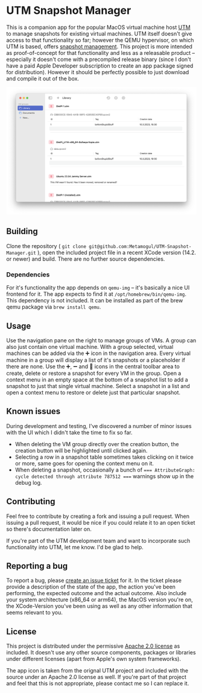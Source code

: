 # UTM Snapshot Manager

This is a companion app for the popular MacOS virtual machine host [UTM](https://github.com/utmapp/UTM) to manage snapshots for existing virtual machines. UTM itself doesn't give access to that functionality so far; however the QEMU hypervisor, on which UTM is based, offers [snapshot management](https://kashyapc.fedorapeople.org/virt/lc-2012/snapshots-handout.html). This project is more intended as proof-of-concept for that functionality and less as a releasable product – especially it doesn't come with a precompiled release binary (since I don't have a paid Apple Developer subscription to create an app package signed for distribution). However it should be perfectly possible to just download and compile it out of the box.

![UTM Snapshot Manager - Screenshot of the main window with navigation pane on the left and details view with VMs on the right](https://github.com/Metamogul/UTM-Snapshot-Manager/blob/main/Screenshot.png)

## Building ##

Clone the repository ( `git clone git@github.com:Metamogul/UTM-Snapshot-Manager.git` ), open the included project file in a recent XCode version (14.2. or newer) and build. There are no further source dependencies.

### Dependencies ###

For it's functionality the app depends on `qemu-img` – it's basically a nice UI frontend for it. The app expects to find it at `/opt/homebrew/bin/qemu-img`. This dependency is not included. It can be installed as part of the brew qemu package via `brew install qemu`.

## Usage ##

Use the navigation pane on the right to manage groups of VMs. A group can also just contain one virtual machine. With a group selected, virtual machines can be added via the ➕ icon in the navigation area. Every virtual machine in a group will display a list of it's snapshots or a placeholder if there are none. Use the ➕, ➖ and 🔄 icons in the central toolbar area to create, delete or restore a snapshot for every VM in the group. Open a context menu in an empty space at the bottom of a snapshot list to add a snapshot to just that single virtual machine. Select a snapshot in a list and open a context menu to restore or delete just that particular snapshot.

## Known issues ##

During development and testing, I've discovered a number of minor issues with the UI which I didn't take the time to fix so far.

- When deleting the VM group directly over the creation button, the creation button will be highlighted until clicked again.
- Selecting a row in a snapshot table sometimes takes clicking on it twice or more, same goes for opening the context menu on it.
- When deleting a snapshot, occasionally a bunch of `=== AttributeGraph: cycle detected through attribute 787512 ===` warnings show up in the debug log.

## Contributing ##

Feel free to contribute by creating a fork and issuing a pull request. When issuing a pull request, it would be nice if you could relate it to an open ticket so there's documentation later on.

If you're part of the UTM development team and want to incorporate such functionality into UTM, let me know. I'd be glad to help.

## Reporting a bug ##

To report a bug, please [create an issue ticket](https://github.com/Metamogul/UTM-Snapshot-Manager/issues) for it. In the ticket please provide a description of the state of the app, the action you've been performing, the expected outcome and the actual outcome. Also include your system architecture (x86_64 or arm64), the MacOS version you're on, the XCode-Version you've been using as well as any other information that seems relevant to you.

## License ##

This project is distributed under the permissive [Apache 2.0 license](https://github.com/Metamogul/UTM-Snapshot-Manager/blob/main/LICENSE) as included. It doesn't use any other source components, packages or libraries under different licenses (apart from Apple's own system frameworks).

The app icon is taken from the orignal UTM project and included with the source under an Apache 2.0 license as well. If you're part of that project and feel that this is not appropriate, please contact me so I can replace it.
